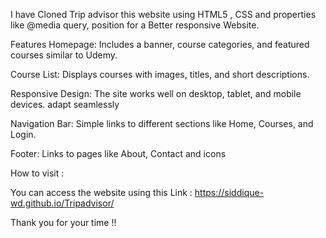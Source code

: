 I have Cloned Trip advisor this website using HTML5 , CSS and properties like @media query, position for a Better responsive Website.


Features
Homepage: Includes a banner, course categories, and featured courses similar to Udemy.

Course List: Displays courses with images, titles, and short descriptions.

Responsive Design: The site works well on desktop, tablet, and mobile devices. adapt seamlessly 

Navigation Bar: Simple links to different sections like Home, Courses, and Login.

Footer: Links to pages like About, Contact and icons


How to visit : 

You can access the website using this Link :  https://siddique-wd.github.io/Tripadvisor/

Thank you for your time !!
